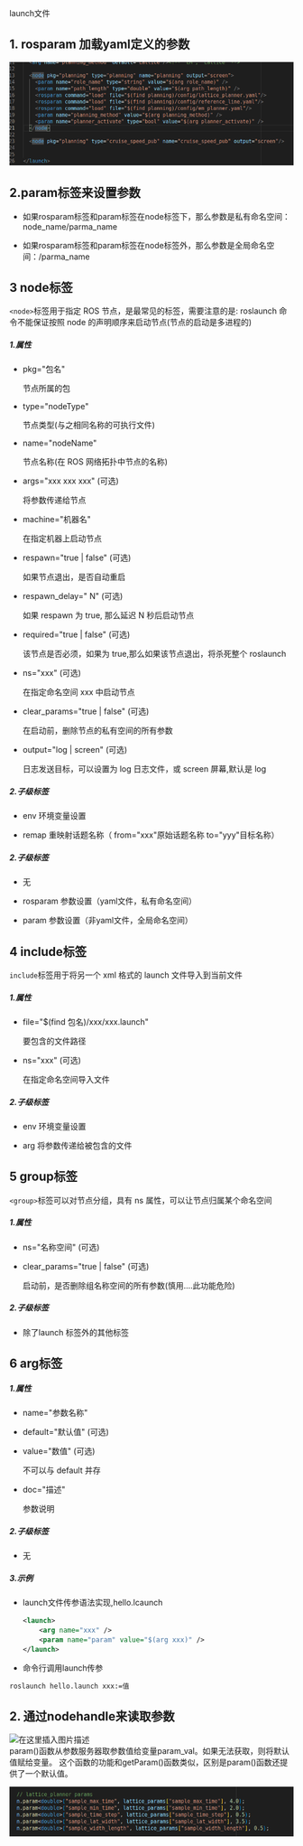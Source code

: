 launch文件
## 1. rosparam 加载yaml定义的参数

![](images/ROS的参数服务器_image_1.png)

## 2.param标签来设置参数
- 如果rosparam标签和param标签在node标签下，那么参数是私有命名空间：node_name/parma_name

- 如果rosparam标签和param标签在node标签外，那么参数是全局命名空间：/parma_name

## 3 node标签

`<node>`标签用于指定 ROS 节点，是最常见的标签，需要注意的是: roslaunch 命令不能保证按照 node 的声明顺序来启动节点(节点的启动是多进程的)

##### 1.属性

- pkg="包名"
    
    节点所属的包
    
- type="nodeType"
    
    节点类型(与之相同名称的可执行文件)
    
- name="nodeName"
    
    节点名称(在 ROS 网络拓扑中节点的名称)
    
- args="xxx xxx xxx" (可选)
    
    将参数传递给节点
    
- machine="机器名"
    
    在指定机器上启动节点
    
- respawn="true | false" (可选)
    
    如果节点退出，是否自动重启
    
- respawn_delay=" N" (可选)
    
    如果 respawn 为 true, 那么延迟 N 秒后启动节点
    
- required="true | false" (可选)
    
    该节点是否必须，如果为 true,那么如果该节点退出，将杀死整个 roslaunch
    
- ns="xxx" (可选)
    
    在指定命名空间 xxx 中启动节点
    
- clear_params="true | false" (可选)
    
    在启动前，删除节点的私有空间的所有参数
    
- output="log | screen" (可选)
    
    日志发送目标，可以设置为 log 日志文件，或 screen 屏幕,默认是 log
    

##### 2.子级标签

- env 环境变量设置
    
- remap 重映射话题名称（ from="xxx"原始话题名称 to="yyy"目标名称）
    

##### 2.子级标签

- 无
    
- rosparam 参数设置（yaml文件，私有命名空间）
    
- param 参数设置（非yaml文件，全局命名空间）

## 4 include标签

`include`标签用于将另一个 xml 格式的 launch 文件导入到当前文件

##### 1.属性

- file="$(find 包名)/xxx/xxx.launch"
    
    要包含的文件路径
    
- ns="xxx" (可选)
    
    在指定命名空间导入文件
    

##### 2.子级标签

- env 环境变量设置
    
- arg 将参数传递给被包含的文件

## 5 group标签

`<group>`标签可以对节点分组，具有 ns 属性，可以让节点归属某个命名空间

##### 1.属性

- ns="名称空间" (可选)
    
- clear_params="true | false" (可选)
    
    启动前，是否删除组名称空间的所有参数(慎用....此功能危险)
    

##### 2.子级标签

- 除了launch 标签外的其他标签

## 6 arg标签
 
##### 1.属性

- name="参数名称"
    
- default="默认值" (可选)
    
- value="数值" (可选)
    
    不可以与 default 并存
    
- doc="描述"
    
    参数说明
    

##### 2.子级标签

- 无

##### 3.示例

- launch文件传参语法实现,hello.lcaunch
    
    ```xml
    <launch>
        <arg name="xxx" />
        <param name="param" value="$(arg xxx)" />
    </launch>
    ```
    
- 命令行调用launch传参
```bash
roslaunch hello.launch xxx:=值
```

## 2. 通过nodehandle来读取参数


![在这里插入图片描述](https://img-blog.csdnimg.cn/20200520112926567.png?x-oss-process=image/watermark,type_ZmFuZ3poZW5naGVpdGk,shadow_10,text_aHR0cHM6Ly9ibG9nLmNzZG4ubmV0L0tldmluX1hpZTg2,size_16,color_FFFFFF,t_70)  
param()函数从参数服务器取参数值给变量param_val。如果无法获取，则将默认值赋给变量。
这个函数的功能和getParam()函数类似，区别是param()函数还提供了一个默认值。

![](images/ROS的参数服务器_image_2.png)
